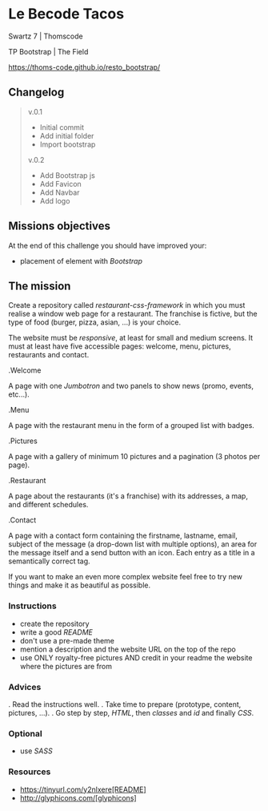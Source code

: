 # Le Becode Tacos
Swartz 7 | Thomscode

TP Bootstrap | The Field

https://thoms-code.github.io/resto_bootstrap/


## Changelog
> v.0.1
> - Initial commit
> - Add initial folder
> - Import bootstrap
> 
> v.0.2
> - Add Bootstrap js
> - Add Favicon
> - Add Navbar
> - Add logo

## Missions objectives

At the end of this challenge you should have improved your:

* placement of element with *Bootstrap*


## The mission

Create a repository called _restaurant-css-framework_ in which you must realise
a window web page for a restaurant. The franchise is fictive, but the type of
food (burger, pizza, asian, ...) is your choice.

The website must be *responsive*, at least for small and medium screens. It must
at least have five accessible pages: welcome, menu, pictures, restaurants and
contact.

.Welcome

A page with one _Jumbotron_ and two panels to show news (promo, events, etc...).

.Menu

A page with the restaurant menu in the form of a grouped list with badges.

.Pictures

A page with a gallery of minimum 10 pictures and a pagination (3 photos per
page).

.Restaurant

A page about the restaurants (it's a franchise) with its addresses, a map, and
different schedules.

.Contact

A page with a contact form containing the firstname, lastname, email, subject of
the message (a drop-down list with multiple options), an area for the message
itself and a send button with an icon. Each entry as a title in a semantically
correct tag.

If you want to make an even more complex website feel free to try new things and
make it as beautiful as possible.

### Instructions
* create the repository
* write a good *README*
* don't use a pre-made theme
* mention a description and the website URL on the top of the repo
* use ONLY royalty-free pictures AND credit in your readme the website where the pictures are from

### Advices

. Read the instructions well.
. Take time to prepare (prototype, content, pictures, ...).
. Go step by step, *HTML*, then *classes* and *id* and finally *CSS*.

### Optional

* use *SASS*

### Resources

* https://tinyurl.com/y2nlxere[README]
* http://glyphicons.com/[glyphicons]
